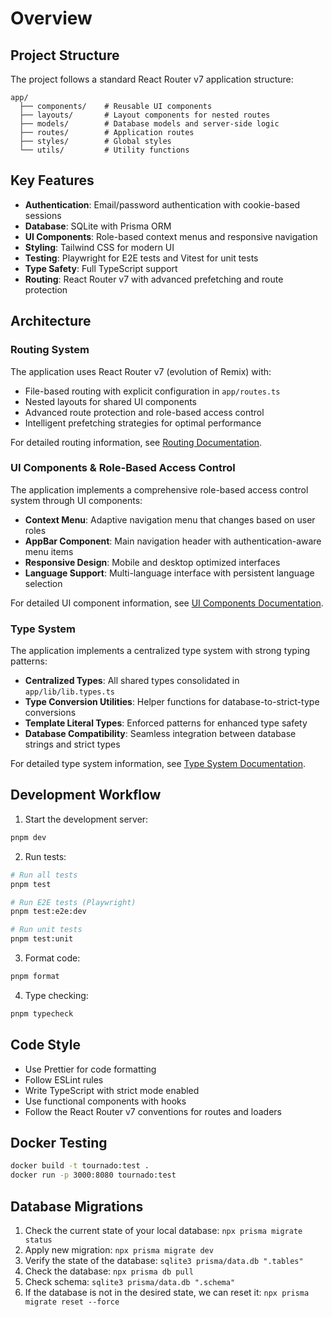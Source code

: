 # Overview

## Project Structure

The project follows a standard React Router v7 application structure:

```
app/
  ├── components/    # Reusable UI components
  ├── layouts/       # Layout components for nested routes
  ├── models/        # Database models and server-side logic
  ├── routes/        # Application routes
  ├── styles/        # Global styles
  └── utils/         # Utility functions
```

## Key Features

- **Authentication**: Email/password authentication with cookie-based sessions
- **Database**: SQLite with Prisma ORM
- **UI Components**: Role-based context menus and responsive navigation
- **Styling**: Tailwind CSS for modern UI
- **Testing**: Playwright for E2E tests and Vitest for unit tests
- **Type Safety**: Full TypeScript support
- **Routing**: React Router v7 with advanced prefetching and route protection

## Architecture

### Routing System

The application uses React Router v7 (evolution of Remix) with:

- File-based routing with explicit configuration in `app/routes.ts`
- Nested layouts for shared UI components
- Advanced route protection and role-based access control
- Intelligent prefetching strategies for optimal performance

For detailed routing information, see [Routing Documentation](routing.md).

### UI Components & Role-Based Access Control

The application implements a comprehensive role-based access control system through UI components:

- **Context Menu**: Adaptive navigation menu that changes based on user roles
- **AppBar Component**: Main navigation header with authentication-aware menu items
- **Responsive Design**: Mobile and desktop optimized interfaces
- **Language Support**: Multi-language interface with persistent language selection

For detailed UI component information, see [UI Components Documentation](ui-components.md).

### Type System

The application implements a centralized type system with strong typing patterns:

- **Centralized Types**: All shared types consolidated in `app/lib/lib.types.ts`
- **Type Conversion Utilities**: Helper functions for database-to-strict-type conversions
- **Template Literal Types**: Enforced patterns for enhanced type safety
- **Database Compatibility**: Seamless integration between database strings and strict types

For detailed type system information, see [Type System Documentation](type-system.md).

## Development Workflow

1. Start the development server:

```sh
pnpm dev
```

2. Run tests:

```sh
# Run all tests
pnpm test

# Run E2E tests (Playwright)
pnpm test:e2e:dev

# Run unit tests
pnpm test:unit
```

3. Format code:

```sh
pnpm format
```

4. Type checking:

```sh
pnpm typecheck
```

## Code Style

- Use Prettier for code formatting
- Follow ESLint rules
- Write TypeScript with strict mode enabled
- Use functional components with hooks
- Follow the React Router v7 conventions for routes and loaders

## Docker Testing

```sh
docker build -t tournado:test .
docker run -p 3000:8080 tournado:test
```

## Database Migrations

1. Check the current state of your local database: `npx prisma migrate status`
2. Apply new migration: `npx prisma migrate dev`
3. Verify the state of the database: `sqlite3 prisma/data.db ".tables"`
4. Check the database: `npx prisma db pull`
5. Check schema: `sqlite3 prisma/data.db ".schema"`
6. If the database is not in the desired state, we can reset it: `npx prisma migrate reset --force`
